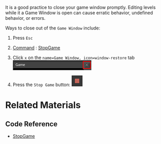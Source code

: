 It is a good practice to close your game window promptly. Editing levels while it a Game Window is open can cause erratic behavior, undefined behavior, or errors. 

Ways to close out of the `Game Window` include:

1. Press `Esc`

2. [Command](commands.md) : [StopGame](../../../../code_reference/command_reference.md#stopgame)

3. Click `x` on the `name=Game Window, icon=window-restore` tab
   ![CloseGame](https://raw.githubusercontent.com/ZilchEngine/ZilchFiles/master/doc_files/47439.png)

4. Press the `Stop Game` button: ![image](https://raw.githubusercontent.com/ZilchEngine/ZilchFiles/master/doc_files/47330.png)

 # Related Materials
 ## Code Reference
- [StopGame](../../../../code_reference/command_reference.md#stopgame) 

 